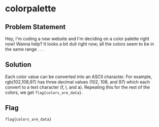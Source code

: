 # colorpalette
## Problem Statement
Hey, I'm coding a new website and I'm deciding on a color palette right now! Wanna help? It looks a bit dull right now; all the colors seem to be in the same range . . .

## Solution
Each color value can be converted into an ASCII character. For example, rgb(102,108,97) has three decimal values (102, 108, and 97) which each convert to a text character (f, l, and a). Repeating this for the rest of the colors, we get `flag{colors_are_data}`.

## Flag
`flag{colors_are_data}`
